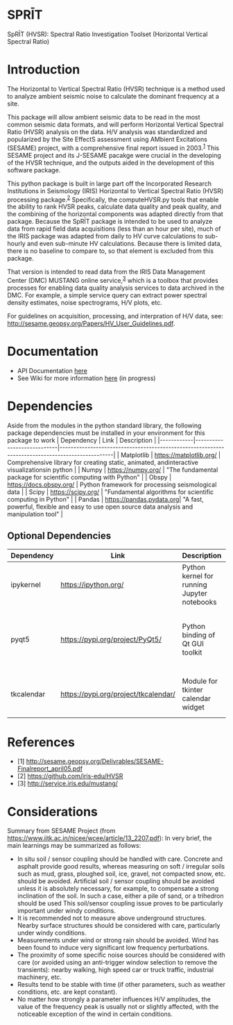 # SPRĪT 
SpRĪT (HVSR): Spectral Ratio Investigation Toolset (Horizontal Vertical Spectral Ratio)

# Introduction

The Horizontal to Vertical Spectral Ratio (HVSR) technique is a method used to analyze ambient seismic noise to calculate the dominant frequency at a site.

This package will allow ambient seismic data to be read in the most common seismic data formats, and will perform Horizontal Vertical Spectral Ratio (HVSR) analysis on the data. H/V analysis was standardized and popularized by the Site EffectS assessment using AMbient Excitations (SESAME) project, with a comprehensive final report issued in 2003.<sup>[1](#1)</sup> This SESAME project and its J-SESAME pacakge were crucial in the developing of the HVSR technique, and the outputs aided in the development of this software package.

This python package is built in large part off the Incorporated Research Institutions in Seismology (IRIS) Horizontal to Vertical Spectral Ratio (HVSR) processing package.<sup>[2](#2)</sup> Specifically, the computeHVSR.py tools that enable the ability to rank HVSR peaks, calculate data quality and peak quality, and the combining of the horizontal components was adapted directly from that package. Because the SpRĪT package is intended to be used to analyze data from rapid field data acquisitions (less than an hour per site), much of the IRIS package was adapted from daily to HV curve calculations to sub-hourly and even sub-minute HV calculations. Because there is limited data, there is no baseline to compare to, so that element is excluded from this package.

That version is intended to read data from the IRIS Data Management Center (DMC) MUSTANG online service,<sup>[3](#3)</sup> which is a toolbox that provides processes for enabling data quality analysis services to data archived in the DMC. For example, a simple service query can extract power spectral density estimates, noise spectrograms, H/V plots, etc.

For guidelines on acquisition, processing, and interpration of H/V data, see: <http://sesame.geopsy.org/Papers/HV_User_Guidelines.pdf>. 

# Documentation
- API Documentation [here](https://rjbalikian.github.io/SPRIT/main.html)</a>
- See Wiki for more information [here](https://github.com/RJbalikian/SPRIT/wiki) (in progress)

# Dependencies 
Aside from the modules in the python standard library, the following package dependencies must be installed in your environment for this package to work
| Dependency | Link                       | Description                                                                                     |
|------------|----------------------------|-------------------------------------------------------------------------------------------------|
| Matplotlib  | <https://matplotlib.org/>  | Comprehensive library for creating static, animated, andinteractive visualizationsin python     |
| Numpy      | <https://numpy.org/>       | "The fundamental package for scientific computing with Python"                                  |
| Obspy      | <https://docs.obspy.org/>  | Python framework for processing seismological data                                              |
| Scipy      | <https://scipy.org/>       | "Fundamental algorithms for scientific computing in Python"                                     |
| Pandas     | <https://pandas.pydata.org>| "A fast, powerful, flexible and easy to use open source data analysis and manipulation tool"    |

## Optional Dependencies

| Dependency | Link                      | Description                                 | Use                                               |
|-----------------------|---------------------------|---------------------------------------------|---------------------------------------------------|
| ipykernel             | <https://ipython.org/>    | Python kernel for running Jupyter notebooks | Used to run SpRĪT in Jupyter notebook             |
| pyqt5                 | <https://pypi.org/project/PyQt5/> | Python binding of Qt GUI toolkit    | Used for manual noise removal windows in Jupyter  |
| tkcalendar            | <https://pypi.org/project/tkcalendar/>| Module for tkinter calendar widget| Used for gui for easy date selection            | 

# References
- <a id="1">[1]</a> <http://sesame.geopsy.org/Delivrables/SESAME-Finalreport_april05.pdf>
- <a id="2">[2]</a> <https://github.com/iris-edu/HVSR>
- <a id="3">[3]</a> <http://service.iris.edu/mustang/>

# Considerations
Summary from SESAME Project (from <https://www.iitk.ac.in/nicee/wcee/article/13_2207.pdf>):
In very brief, the main learnings may be summarized as follows: 

- In situ soil / sensor coupling should be handled with care. Concrete and asphalt provide good results, whereas measuring on soft / irregular soils such as mud, grass, ploughed soil, ice, gravel, not compacted snow, etc. should be avoided. Artificial soil / sensor coupling should be avoided unless it is absolutely necessary, for example, to compensate a strong inclination of the soil. In such a case, either a pile of sand, or a trihedron should be used This soil/sensor coupling issue proves to be particularly important under windy conditions.
- It is recommended not to measure above underground structures. Nearby surface structures should be considered with care, particularly under windy conditions. 
- Measurements under wind or strong rain should be avoided. Wind has been found to induce very significant low frequency perturbations. 
- The proximity of some specific noise sources should be considered with care (or avoided using an anti-trigger window selection to remove the transients): nearby walking, high speed car or truck traffic, industrial machinery, etc. 
- Results tend to be stable with time (if other parameters, such as weather conditions, etc. are kept constant). 
- No matter how strongly a parameter influences H/V amplitudes, the value of the frequency peak is usually not or slightly affected, with the noticeable exception of the wind in certain conditions.
